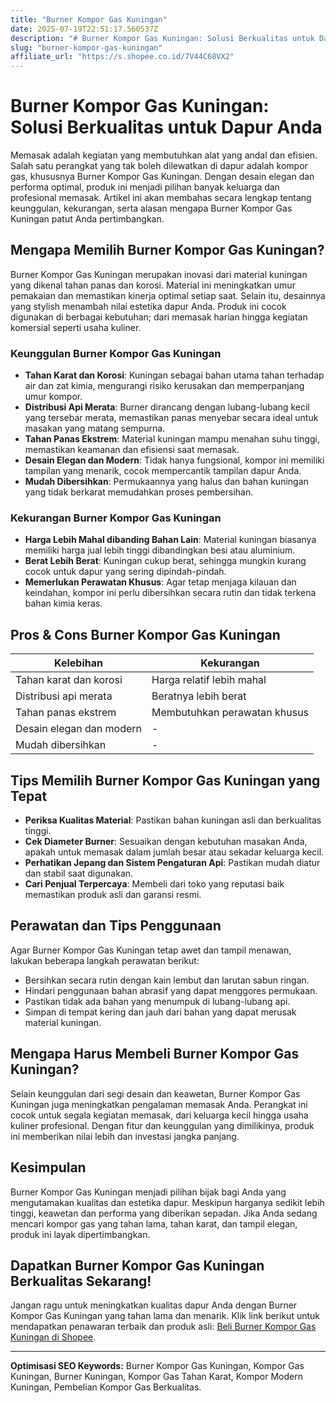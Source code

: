```yaml
---
title: "Burner Kompor Gas Kuningan"
date: 2025-07-19T22:51:17.560537Z
description: "# Burner Kompor Gas Kuningan: Solusi Berkualitas untuk Dapur Anda..."
slug: "burner-kompor-gas-kuningan"
affiliate_url: "https://s.shopee.co.id/7V44C68VX2"
---
```

# Burner Kompor Gas Kuningan: Solusi Berkualitas untuk Dapur Anda

Memasak adalah kegiatan yang membutuhkan alat yang andal dan efisien. Salah satu perangkat yang tak boleh dilewatkan di dapur adalah kompor gas, khususnya Burner Kompor Gas Kuningan. Dengan desain elegan dan performa optimal, produk ini menjadi pilihan banyak keluarga dan profesional memasak. Artikel ini akan membahas secara lengkap tentang keunggulan, kekurangan, serta alasan mengapa Burner Kompor Gas Kuningan patut Anda pertimbangkan.

## Mengapa Memilih Burner Kompor Gas Kuningan?

Burner Kompor Gas Kuningan merupakan inovasi dari material kuningan yang dikenal tahan panas dan korosi. Material ini meningkatkan umur pemakaian dan memastikan kinerja optimal setiap saat. Selain itu, desainnya yang stylish menambah nilai estetika dapur Anda. Produk ini cocok digunakan di berbagai kebutuhan; dari memasak harian hingga kegiatan komersial seperti usaha kuliner.

### Keunggulan Burner Kompor Gas Kuningan

- **Tahan Karat dan Korosi**: Kuningan sebagai bahan utama tahan terhadap air dan zat kimia, mengurangi risiko kerusakan dan memperpanjang umur kompor.
- **Distribusi Api Merata**: Burner dirancang dengan lubang-lubang kecil yang tersebar merata, memastikan panas menyebar secara ideal untuk masakan yang matang sempurna.
- **Tahan Panas Ekstrem**: Material kuningan mampu menahan suhu tinggi, memastikan keamanan dan efisiensi saat memasak.
- **Desain Elegan dan Modern**: Tidak hanya fungsional, kompor ini memiliki tampilan yang menarik, cocok mempercantik tampilan dapur Anda.
- **Mudah Dibersihkan**: Permukaannya yang halus dan bahan kuningan yang tidak berkarat memudahkan proses pembersihan.

### Kekurangan Burner Kompor Gas Kuningan

- **Harga Lebih Mahal dibanding Bahan Lain**: Material kuningan biasanya memiliki harga jual lebih tinggi dibandingkan besi atau aluminium.
- **Berat Lebih Berat**: Kuningan cukup berat, sehingga mungkin kurang cocok untuk dapur yang sering dipindah-pindah.
- **Memerlukan Perawatan Khusus**: Agar tetap menjaga kilauan dan keindahan, kompor ini perlu dibersihkan secara rutin dan tidak terkena bahan kimia keras.

## Pros & Cons Burner Kompor Gas Kuningan

| Kelebihan                          | Kekurangan                                  |
|-------------------------------------|----------------------------------------------|
| Tahan karat dan korosi            | Harga relatif lebih mahal                   |
| Distribusi api merata              | Beratnya lebih berat                        |
| Tahan panas ekstrem                | Membutuhkan perawatan khusus               |
| Desain elegan dan modern           | -                                            |
| Mudah dibersihkan                  | -                                            |

## Tips Memilih Burner Kompor Gas Kuningan yang Tepat

- **Periksa Kualitas Material**: Pastikan bahan kuningan asli dan berkualitas tinggi.
- **Cek Diameter Burner**: Sesuaikan dengan kebutuhan masakan Anda, apakah untuk memasak dalam jumlah besar atau sekadar keluarga kecil.
- **Perhatikan Jepang dan Sistem Pengaturan Api**: Pastikan mudah diatur dan stabil saat digunakan.
- **Cari Penjual Terpercaya**: Membeli dari toko yang reputasi baik memastikan produk asli dan garansi resmi.

## Perawatan dan Tips Penggunaan

Agar Burner Kompor Gas Kuningan tetap awet dan tampil menawan, lakukan beberapa langkah perawatan berikut:

- Bersihkan secara rutin dengan kain lembut dan larutan sabun ringan.
- Hindari penggunaan bahan abrasif yang dapat menggores permukaan.
- Pastikan tidak ada bahan yang menumpuk di lubang-lubang api.
- Simpan di tempat kering dan jauh dari bahan yang dapat merusak material kuningan.

## Mengapa Harus Membeli Burner Kompor Gas Kuningan?

Selain keunggulan dari segi desain dan keawetan, Burner Kompor Gas Kuningan juga meningkatkan pengalaman memasak Anda. Perangkat ini cocok untuk segala kegiatan memasak, dari keluarga kecil hingga usaha kuliner profesional. Dengan fitur dan keunggulan yang dimilikinya, produk ini memberikan nilai lebih dan investasi jangka panjang.

## Kesimpulan

Burner Kompor Gas Kuningan menjadi pilihan bijak bagi Anda yang mengutamakan kualitas dan estetika dapur. Meskipun harganya sedikit lebih tinggi, keawetan dan performa yang diberikan sepadan. Jika Anda sedang mencari kompor gas yang tahan lama, tahan karat, dan tampil elegan, produk ini layak dipertimbangkan.

## Dapatkan Burner Kompor Gas Kuningan Berkualitas Sekarang!

Jangan ragu untuk meningkatkan kualitas dapur Anda dengan Burner Kompor Gas Kuningan yang tahan lama dan menarik. Klik link berikut untuk mendapatkan penawaran terbaik dan produk asli: [Beli Burner Kompor Gas Kuningan di Shopee](https://s.shopee.co.id/7V44C68VX2).

---

**Optimisasi SEO Keywords:** Burner Kompor Gas Kuningan, Kompor Gas Kuningan, Burner Kuningan, Kompor Gas Tahan Karat, Kompor Modern Kuningan, Pembelian Kompor Gas Berkualitas.